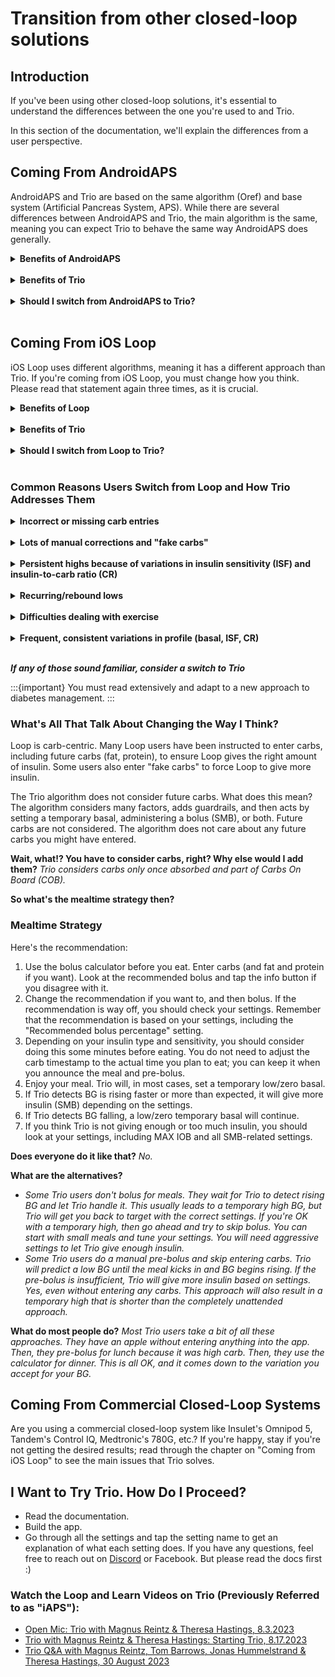 # Transition from other closed-loop solutions

## Introduction
If you've been using other closed-loop solutions, it's essential to understand the differences between the one you're used to and Trio.

In this section of the documentation, we'll explain the differences from a user perspective.


## Coming From AndroidAPS
AndroidAPS and Trio are based on the same algorithm (Oref) and base system (Artificial Pancreas System, APS). While there are several differences between AndroidAPS and Trio, the main algorithm is the same, 
meaning you can expect Trio to behave the same way AndroidAPS does generally.

<details>
  <summary><b>Benefits of AndroidAPS</b></summary>

* Custom automation
* Detailed reporting
* Working remote bolus (for caregivers, not working at the moment in Trio)
* A built-in learning program
</details>
<br>
<details>
<summary><b>Benefits of Trio</b></summary>

* Trio works on your iPhone and Apple Watch
* Trio has dynamic CR support
</details>
<br>
<details>
  <summary><b>Should I switch from AndroidAPS to Trio?</b></summary>
- If you have been successful with AndroidAPS but prefer the Apple ecosystem, you can easily transition to Trio. - If you've struggled to get stable BG with AndroidAPS, you may have the same issues with Trio.
  
Take some time to read the docs and fine-tune your settings. To get help from other users, join [Discord](https://discord.gg/FnwFEFUwXE) or [Facebook](https://www.facebook.com/groups/1351938092206709/). Once your settings are in order, consider switching to Trio.
</details>
<br>

## Coming From iOS Loop
iOS Loop uses different algorithms, meaning it has a different approach than Trio. If you're coming from iOS Loop, you must change how you think. Please read that statement again three times, as it is crucial.

<details>
  <summary><b>Benefits of Loop</b></summary>

* A very clean, minimalistic user interface
* A built-in onboarding guide
* Simple settings
* A dedicated Loop Follow app for caregivers
</details>
<br>
<details>
  <summary><b>Benefits of Trio</b></summary>

* Unannounced meals
* Less user interaction/correction
* Dynamic ISF and CR
* Highly customizable temporary profiles
* Adaptive algorithm
</details>
<br>
<details>
  <summary><b>Should I switch from Loop to Trio?</b></summary>
If Loop works well for you, you should not switch to Trio.

Switching to Trio will not resolve Loop build issues. The build process is the same for both Loop and Trio.

If you find it difficult to understand how Loop works, Trio is even more complex.

You should consider switching to Trio if you've been using Loop for a while and have issues that Loop can't solve even after tweaking and re-tweaking your settings and profile. 
</details>
<br>

### Common Reasons Users Switch from Loop and How Trio Addresses Them

<details>
  <summary><b>Incorrect or missing carb entries</b></summary>
Trio has a feature called Unannounced Meals (UAM). With this option enabled and properly configured, Trio will react to rising BG by giving insulin through a Super Micro Bolus (SMB) even if no carbs are registered. UAM helps in two scenarios: forgetting to add carbs for a meal and entering carbs but not the correct amount.
</details>
<br>
<details>
  <summary><b>Lots of manual corrections and "fake carbs"</b></summary>
With UAM and SMB active and properly configured, Trio will make any necessary corrections. There is no need to add "fake carbs" to make Trio give insulin, as many Loop users are used to.
</details>
<br>
<details>
  <summary><b>Persistent highs because of variations in insulin sensitivity (ISF) and insulin-to-carb ratio (CR)</b></summary>
Many people with diabetes need more insulin as their BG rises. Because Loop uses constant, pre-set ISF and CR values; it cannot address the unexpected change in sensitivity. With dynamic ISF and dynamic CR enabled and properly configured, Trio will give enough insulin to lower those highs without user interaction. More aggressive settings might lead to a low. With less aggressive settings, it will take Trio some time to get BG back in range. The key is to find the effective balance between conservative and aggressive to meet your needs.
</details>
<br>
<details>
  <summary><b>Recurring/rebound lows</b></summary>
Properly configured, Trio will not give you insulin if you don't need it. A typical issue with Loop is that it stops delivering insulin when BG falls and then gives insulin from the "negative IOB" once BG starts rising again. For some users, this is too much insulin and leads to recurring lows. Properly configured, Trio will not overcompensate for the rapid BG rise after a low.
</details>
<br>
<details>
  <summary><b>Difficulties dealing with exercise</b></summary>
Exercise is good for everyone, including people with diabetes. People with insulin-dependent diabetes often struggle with lows during exercise and highs afterward. Trio has a built-in exercise mode that will reduce basal and ISF whenever you set a higher temporary BG target. Trio also has Profile Presets that can help you get the right amount of insulin during exercise. Profiles can also adjust CR, unlike temporary targets.
</details>
<br>
<details>
  <summary><b>Frequent, consistent variations in profile (basal, ISF, CR)</b></summary>
Illness, menstrual cycle, inactive days, active days, home office days, stressful events... In these situations, the overall insulin need differs from your usual need. Like Loop's Overrides, Trio has Profiles that can change basal rate, ISF, CR, and target BG within a pre-set timeframe. What Trio Profiles do that Loop Overrides do not do is provide the option to temporarily disable SMBs and apply adjustments to only basal, basal, and ISF, basal and CR, or all three.
</details>
<br>

<b><i>If any of those sound familiar, consider a switch to Trio</b></i>

:::{important}
You must read extensively and adapt to a new approach to diabetes management.
:::

### What's All That Talk About Changing the Way I Think?

Loop is carb-centric. Many Loop users have been instructed to enter carbs, including future carbs (fat, protein), to ensure Loop gives the right amount of insulin. Some users also enter "fake carbs" to force Loop to give more insulin.

The Trio algorithm does not consider future carbs. What does this mean? The algorithm considers many factors, adds guardrails, and then acts by setting a temporary basal, administering a bolus (SMB), or both. Future carbs are not considered. The algorithm does not care about any future carbs you might have entered.

**Wait, what!? You have to consider carbs, right? Why else would I add them?**
*Trio considers carbs only once absorbed and part of Carbs On Board (COB).*

**So what's the mealtime strategy then?**

### Mealtime Strategy

Here's the recommendation:

1. Use the bolus calculator before you eat. Enter carbs (and fat and protein if you want). Look at the recommended bolus and tap the info button if you disagree with it. 
2. Change the recommendation if you want to, and then bolus. If the recommendation is way off, you should check your settings. Remember that the recommendation is based on your settings, including the "Recommended bolus percentage" setting.
3. Depending on your insulin type and sensitivity, you should consider doing this some minutes before eating. You do not need to adjust the carb timestamp to the actual time you plan to eat; you can keep it when you announce the meal and pre-bolus.
4. Enjoy your meal. Trio will, in most cases, set a temporary low/zero basal.
5. If Trio detects BG is rising faster or more than expected, it will give more insulin (SMB) depending on the settings.
6. If Trio detects BG falling, a low/zero temporary basal will continue.
7. If you think Trio is not giving enough or too much insulin, you should look at your settings, including MAX IOB and all SMB-related settings.

**Does everyone do it like that?**
*No.* 

**What are the alternatives?**

- *Some Trio users don't bolus for meals. They wait for Trio to detect rising BG and let Trio handle it. This usually leads to a temporary high BG, but Trio will get you back to target with the correct settings. If you're OK with a temporary high, then go ahead and try to skip bolus. You can start with small meals and tune your settings. You will need aggressive settings to let Trio give enough insulin.*
- *Some Trio users do a manual pre-bolus and skip entering carbs. Trio will predict a low BG until the meal kicks in and BG begins rising. If the pre-bolus is insufficient, Trio will give more insulin based on settings. Yes, even without entering any carbs. This approach will also result in a temporary high that is shorter than the completely unattended approach.*

**What do most people do?**
*Most Trio users take a bit of all these approaches. They have an apple without entering anything into the app. Then, they pre-bolus for lunch because it was high carb. Then, they use the calculator for dinner. This is all OK, and it comes down to the variation you accept for your BG.*

## Coming From Commercial Closed-Loop Systems

Are you using a commercial closed-loop system like Insulet's Omnipod 5, Tandem's Control IQ, Medtronic's 780G, etc.? If you're happy, stay if you're not getting the desired results; read through the chapter on "Coming from iOS Loop" to see the main issues that Trio solves.

## I Want to Try Trio. How Do I Proceed?

- Read the documentation. 
- Build the app. 
- Go through all the settings and tap the setting name to get an explanation of what each setting does.
If you have any questions, feel free to reach out on [Discord](https://discord.gg/FnwFEFUwXE) or Facebook. But please read the docs first :)

### Watch the Loop and Learn Videos on Trio (Previously Referred to as "iAPS"):
- [Open Mic: Trio with Magnus Reintz & Theresa Hastings, 8.3.2023](https://youtu.be/Jubfy-s9URI?si=cKOMb2mcHzBJdPIb)
- [Trio with Magnus Reintz & Theresa Hastings: Starting Trio, 8.17.2023](https://youtu.be/9I1nuHbcUHo?si=wlRurW3Qh_60ss2d)
- [Trio Q&A with Magnus Reintz, Tom Barrows, Jonas Hummelstrand & Theresa Hastings, 30 August 2023](https://youtu.be/Li3AKjSrdPw?si=WwLctkAGjVsbDLNs)




